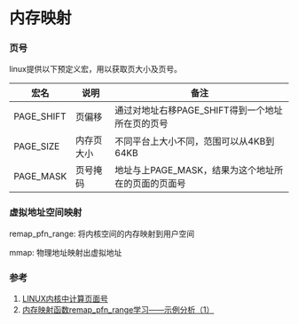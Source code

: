 # 内存映射

### 页号

linux提供以下预定义宏，用以获取页大小及页号。

|宏名|说明|备注|
|--|--|--|
|PAGE_SHIFT|页偏移|通过对地址右移PAGE_SHIFT得到一个地址所在页的页号|
|PAGE_SIZE|内存页大小|不同平台上大小不同，范围可以从4KB到64KB|
|PAGE_MASK|页号掩码|地址与上PAGE_MASK，结果为这个地址所在的页面的页面号|

### 虚拟地址空间映射

remap_pfn_range: 将内核空间的内存映射到用户空间

mmap: 物理地址映射出虚拟地址


### 参考
1. [LINUX内核中计算页面号](https://blog.csdn.net/chdhust/article/details/8889368)
2. [内存映射函数remap_pfn_range学习——示例分析（1）](https://www.cnblogs.com/pengdonglin137/p/8149859.html)
